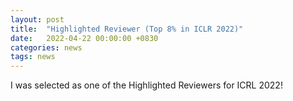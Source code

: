 ```yaml
---
layout: post
title:  "Highlighted Reviewer (Top 8% in ICLR 2022)"
date:   2022-04-22 00:00:00 +0830
categories: news
tags: news
---
```

I was selected as one of the Highlighted Reviewers for ICRL 2022!